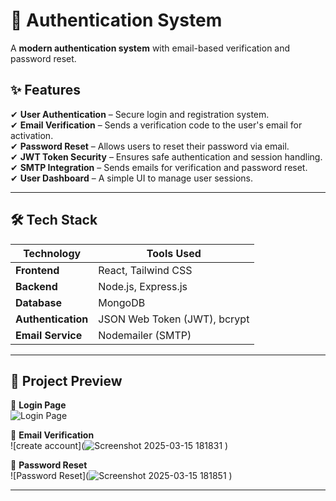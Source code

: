 # 🚀 Authentication System

A **modern authentication system** with email-based verification and password reset.

## ✨ Features

✔ **User Authentication** – Secure login and registration system.  
✔ **Email Verification** – Sends a verification code to the user's email for activation.  
✔ **Password Reset** – Allows users to reset their password via email.  
✔ **JWT Token Security** – Ensures safe authentication and session handling.  
✔ **SMTP Integration** – Sends emails for verification and password reset.  
✔ **User Dashboard** – A simple UI to manage user sessions.  

---

## 🛠️ Tech Stack  

| **Technology**  | **Tools Used**  |
|----------------|----------------|
| **Frontend** | React, Tailwind CSS |
| **Backend** | Node.js, Express.js |
| **Database** | MongoDB |
| **Authentication** | JSON Web Token (JWT), bcrypt |
| **Email Service** | Nodemailer (SMTP) |

---

## 📸 Project Preview  

🔹 **Login Page**  
![Login Page](![image](https://github.com/user-attachments/assets/b856d37e-ac27-416b-8634-29c1e83ba62c)
)  

🔹 **Email Verification**  
![create account](![Screenshot 2025-03-15 181831](https://github.com/user-attachments/assets/016e0d52-466a-47c6-8ed3-b5309a5714a0)
)  

🔹 **Password Reset**  
![Password Reset](![Screenshot 2025-03-15 181851](https://github.com/user-attachments/assets/0fb7db9b-c000-4abf-9961-cba1d5b8d7d8)
)  

---


